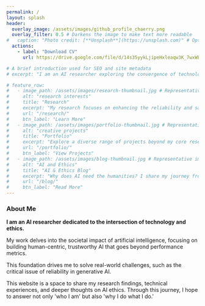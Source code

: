 ```yaml
---
permalink: /
layout: splash
header:
  overlay_image: /assets/images/github_profile_chaerry.png
  overlay_filter: 0.5 # Darkens the image to make text more readable
#   caption: "Photo credit: [**Unsplash**](https://unsplash.com)" # Optional: remove if not needed
  actions:
    - label: "Download CV"
      url: https://drive.google.com/file/d/14s35yykLjipeHxleaqw3K_7wxWEuxSoq/view?usp=drive_link

# A brief introduction used for SEO and site metadata
# excerpt: "I am an AI researcher exploring the convergence of technology and ethics."

# feature_row:
#   - image_path: /assets/images/research-thumbnail.jpg # Representative image for Research
#     alt: "research interests"
#     title: "Research"
#     excerpt: "My research focuses on enhancing the reliability and safety of generative AI models. This section highlights key publications, including my work presented at ICCV."
#     url: "/research/"
#     btn_label: "Learn More"
#   - image_path: /assets/images/portfolio-thumbnail.jpg # Representative image for Portfolio
#     alt: "creative projects"
#     title: "Portfolio"
#     excerpt: "Explore a diverse range of projects beyond my core research, including media art, startup development, and award-winning competitions."
#     url: "/portfolio/"
#     btn_label: "View Projects"
#   - image_path: /assets/images/blog-thumbnail.jpg # Representative image for Blog
#     alt: "AI and Ethics"
#     title: "AI & Ethics Blog"
#     excerpt: "Why does AI need the humanities? I share my journey from _ to AI ethics, along with technical and philosophical insights."
#     url: "/blog/"
#     btn_label: "Read More"
---
```


### About Me

**I am an AI researcher dedicated to the intersection of technology and ethics.**

My work delves into the societal impact of artificial intelligence, focusing on building human-centric, trustworthy AI that goes beyond performance metrics.
<!-- The ethical insights I gained from community service during my military tenure have become a philosophical cornerstone of my research.  -->
This foundation drives me to solve real-world challenges, such as the critical issue of reliability in generative AI.

This website is a space to share my research findings, technical experiences, and deeper thoughts on AI ethics. Through this journey, I hope to answer not only 'who I am' but also 'why I do what I do.'